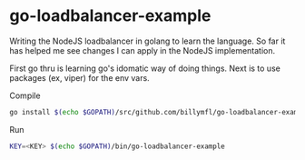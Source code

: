 # go-loadbalancer-example

Writing the NodeJS loadbalancer in golang to learn the language. So far it has helped me see changes I can apply in the NodeJS implementation.

First go thru is learning go's idomatic way of doing things. Next is to use packages (ex, viper) for the env vars.

Compile
```bash
go install $(echo $GOPATH)/src/github.com/billymfl/go-loadbalancer-example
```

Run
```bash
KEY=<KEY> $(echo $GOPATH)/bin/go-loadbalancer-example
```
